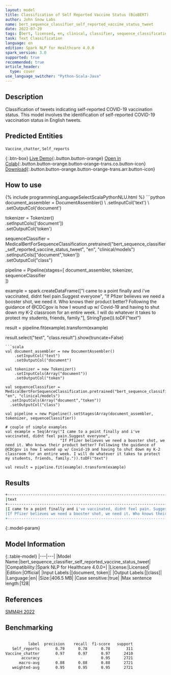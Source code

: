 ```yaml
---
layout: model
title: Classification of Self Reported Vaccine Status (BioBERT)
author: John Snow Labs
name: bert_sequence_classifier_self_reported_vaccine_status_tweet
date: 2022-07-29
tags: [bert, licensed, en, clinical, classifier, sequence_classification, public_health, vaccine, tweet]
task: Text Classification
language: en
edition: Spark NLP for Healthcare 4.0.0
spark_version: 3.0
supported: true
recommended: true
article_header:
  type: cover
use_language_switcher: "Python-Scala-Java"
---
```


## Description

Classification of tweets indicating self-reported COVID-19 vaccination status. This model involves the identification of self-reported COVID-19 vaccination status in English tweets.

## Predicted Entities

`Vaccine_chatter`, `Self_reports`

{:.btn-box}
[Live Demo](https://demo.johnsnowlabs.com/healthcare/PUBLIC_HEALTH_VACCINE_STATUS/){:.button.button-orange}
[Open in Colab](https://colab.research.google.com/github/JohnSnowLabs/spark-nlp-workshop/blob/master/tutorials/streamlit_notebooks/healthcare/PUBLIC_HEALTH_MB4SC.ipynb){:.button.button-orange.button-orange-trans.co.button-icon}
[Download](https://s3.amazonaws.com/auxdata.johnsnowlabs.com/clinical/models/bert_sequence_classifier_self_reported_vaccine_status_tweet_en_4.0.0_3.0_1659076646646.zip){:.button.button-orange.button-orange-trans.arr.button-icon}

## How to use



<div class="tabs-box" markdown="1">
{% include programmingLanguageSelectScalaPythonNLU.html %}
```python
document_assembler = DocumentAssembler() \
    .setInputCol('text') \
    .setOutputCol('document')

tokenizer = Tokenizer() \
    .setInputCols(['document']) \
    .setOutputCol('token')

sequenceClassifier = MedicalBertForSequenceClassification.pretrained("bert_sequence_classifier_self_reported_vaccine_status_tweet", "en", "clinical/models")\
  .setInputCols(["document",'token'])\
  .setOutputCol("class")

pipeline = Pipeline(stages=[
    document_assembler, 
    tokenizer,
    sequenceClassifier    
])

example = spark.createDataFrame(["I came to a point finally and i've vaccinated, didnt feel pain.Suggest everyone",
                              "If Pfizer believes we need a booster shot, we need it. Who knows their product better? Following the guidance of @CDCgov is how I wound up w/ Covid-19 and having to shut down my K-2 classroom for an entire week. I will do whatever it takes to protect my students, friends, family."], StringType()).toDF("text")

result = pipeline.fit(example).transform(example)

result.select("text", "class.result").show(truncate=False)
```
```scala
val document_assembler = new DocumentAssembler() 
    .setInputCol("text") 
    .setOutputCol("document")

val tokenizer = new Tokenizer() 
    .setInputCols(Array("document")) 
    .setOutputCol("token")

val sequenceClassifier = MedicalBertForSequenceClassification.pretrained("bert_sequence_classifier_self_reported_vaccine_status_tweet", "en", "clinical/models")
  .setInputCols(Array("document","token"))
  .setOutputCol("class")

val pipeline = new Pipeline().setStages(Array(document_assembler, tokenizer, sequenceClassifier))

# couple of simple examples
val example = Seq(Array("I came to a point finally and i've vaccinated, didnt feel pain.Suggest everyone",
                        "If Pfizer believes we need a booster shot, we need it. Who knows their product better? Following the guidance of @CDCgov is how I wound up w/ Covid-19 and having to shut down my K-2 classroom for an entire week. I will do whatever it takes to protect my students, friends, family.")).toDF("text")

val result = pipeline.fit(example).transform(example)
```
</div>

## Results

```bash
+----------------------------------------------------------------------------------------------------------------------------------------------------------------------------------------------------------------------------------------------------------------------------------------+-----------------+
|text                                                                                                                                                                                                                                                                                    |result           |
+----------------------------------------------------------------------------------------------------------------------------------------------------------------------------------------------------------------------------------------------------------------------------------------+-----------------+
|I came to a point finally and i've vaccinated, didnt feel pain. Suggest everyone                                                                                                                                                                                                        |[Self_reports]   |
|If Pfizer believes we need a booster shot, we need it. Who knows their product better? Following the guidance of @CDCgov is how I wound up w/ Covid-19 and having to shut down my K-2 classroom for an entire week. I will do whatever it takes to protect my students, friends, family.|[Vaccine_chatter]|
+----------------------------------------------------------------------------------------------------------------------------------------------------------------------------------------------------------------------------------------------------------------------------------------+-----------------+
```

{:.model-param}
## Model Information

{:.table-model}
|---|---|
|Model Name:|bert_sequence_classifier_self_reported_vaccine_status_tweet|
|Compatibility:|Spark NLP for Healthcare 4.0.0+|
|License:|Licensed|
|Edition:|Official|
|Input Labels:|[document, token]|
|Output Labels:|[class]|
|Language:|en|
|Size:|406.5 MB|
|Case sensitive:|true|
|Max sentence length:|128|

## References

[SMM4H 2022](https://healthlanguageprocessing.org/smm4h-2022/)

## Benchmarking

```bash

          label  precision    recall  f1-score   support
   Self_reports       0.79      0.78      0.78       311
Vaccine_chatter       0.97      0.97      0.97      2410
       accuracy        -         -        0.95      2721
      macro-avg       0.88      0.88      0.88      2721
   weighted-avg       0.95      0.95      0.95      2721
```
